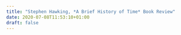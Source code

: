```yaml
---
title: "Stephen Hawking, *A Brief History of Time* Book Review"
date: 2020-07-08T11:53:10+01:00
draft: false
---
```

